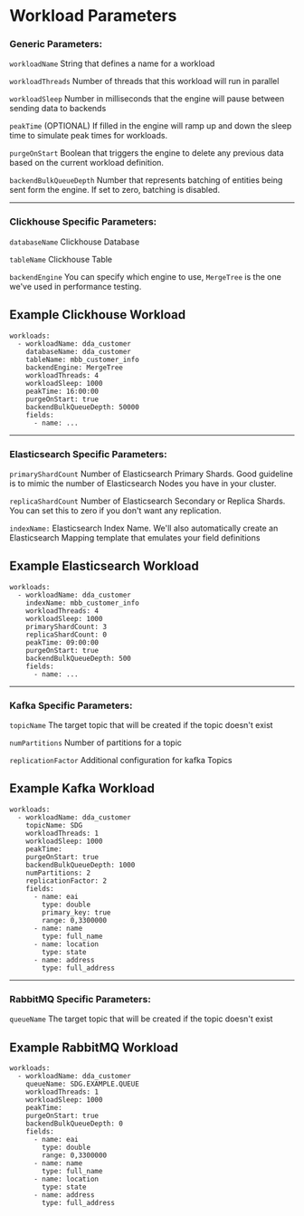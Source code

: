 # Workload Parameters

### Generic Parameters:

```workloadName``` String that defines a name for a workload<P>
```workloadThreads``` Number of threads that this workload will run in parallel<P>
```workloadSleep``` Number in milliseconds that the engine will pause between sending data to backends<P>
```peakTime``` (OPTIONAL) If filled in the engine will ramp up and down the sleep time to simulate peak times for workloads.<P>
```purgeOnStart``` Boolean that triggers the engine to delete any previous data based on the current workload definition.<P>
```backendBulkQueueDepth``` Number that represents batching of entities being sent form the engine. If set to zero, batching is disabled.<P>

-------------

### Clickhouse Specific Parameters:<p>
```databaseName``` Clickhouse Database<P>
```tableName``` Clickhouse Table<P>
```backendEngine``` You can specify which engine to use, ```MergeTree``` is the one we've used in performance testing.<P>

## Example Clickhouse Workload
```
workloads:
  - workloadName: dda_customer
    databaseName: dda_customer
    tableName: mbb_customer_info
    backendEngine: MergeTree
    workloadThreads: 4
    workloadSleep: 1000
    peakTime: 16:00:00
    purgeOnStart: true
    backendBulkQueueDepth: 50000
    fields:
      - name: ... 

```
-------------
### Elasticsearch Specific Parameters:
```primaryShardCount``` Number of Elasticsearch Primary Shards. Good guideline is to mimic the number of Elasticsearch Nodes you have in your cluster. <P>
```replicaShardCount``` Number of Elasticsearch Secondary or Replica Shards. You can set this to zero if you don't want any replication.<P>
```indexName:``` Elasticsearch Index Name. We'll also automatically create an Elasticsearch Mapping template that emulates your field definitions<P>

## Example Elasticsearch Workload
```
workloads:
  - workloadName: dda_customer
    indexName: mbb_customer_info
    workloadThreads: 4
    workloadSleep: 1000
    primaryShardCount: 3
    replicaShardCount: 0
    peakTime: 09:00:00
    purgeOnStart: true
    backendBulkQueueDepth: 500
    fields:
      - name: ...
```
-------------
### Kafka Specific Parameters:
```topicName``` The target topic that will be created if the topic doesn't exist<P>
```numPartitions```  Number of partitions for a topic <P>
```replicationFactor``` Additional configuration for kafka Topics <P>


## Example Kafka Workload
```
workloads:
  - workloadName: dda_customer
    topicName: SDG
    workloadThreads: 1
    workloadSleep: 1000
    peakTime:
    purgeOnStart: true
    backendBulkQueueDepth: 1000
    numPartitions: 2
    replicationFactor: 2
    fields:
      - name: eai
        type: double
        primary_key: true
        range: 0,3300000
      - name: name
        type: full_name
      - name: location
        type: state
      - name: address
        type: full_address
```
-------------
### RabbitMQ Specific Parameters:
```queueName``` The target topic that will be created if the topic doesn't exist<P>

## Example RabbitMQ Workload
```
workloads:
  - workloadName: dda_customer
    queueName: SDG.EXAMPLE.QUEUE
    workloadThreads: 1
    workloadSleep: 1000
    peakTime:
    purgeOnStart: true
    backendBulkQueueDepth: 0
    fields:
      - name: eai
        type: double
        range: 0,3300000
      - name: name
        type: full_name
      - name: location
        type: state
      - name: address
        type: full_address
```